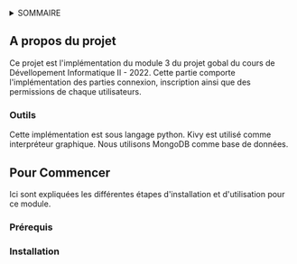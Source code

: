 <div id="top"></div>
<!--
*** DevII-ModuleIII -> Développement et gestion des connexions, inscriptions et permissions.
-->

<br />

<!-- SOMMAIRE -->
<details>
  <summary>SOMMAIRE</summary>
  <ol>
    <li>
      <a href="#a-propos-du-projet">About The Project</a>
      <ul>
        <li><a href="#outils">Built With</a></li>
      </ul>
    </li>
    <li>
      <a href="#pour-commencer">Getting Started</a>
      <ul>
        <li><a href="#prerequis">Prerequisites</a></li>
        <li><a href="#installation">Installation</a></li>
      </ul>
  </ol>
</details>


<!-- A PROPOS DU PROJET -->
## A propos du projet

Ce projet est l'implémentation du module 3 du projet gobal du cours de Dévellopement Informatique II - 2022.
Cette partie comporte l'implémentation des parties connexion, inscription ainsi que des permissions de chaque utilisateurs.

<p align="right">


### Outils

Cette implémentation est sous langage python. Kivy est utilisé comme interpréteur graphique. Nous utilisons MongoDB comme base de données.


<!-- POUR COMMENCER -->
## Pour Commencer

Ici sont expliquées les différentes étapes d'installation et d'utilisation pour ce module.

### Prérequis
### Installation





